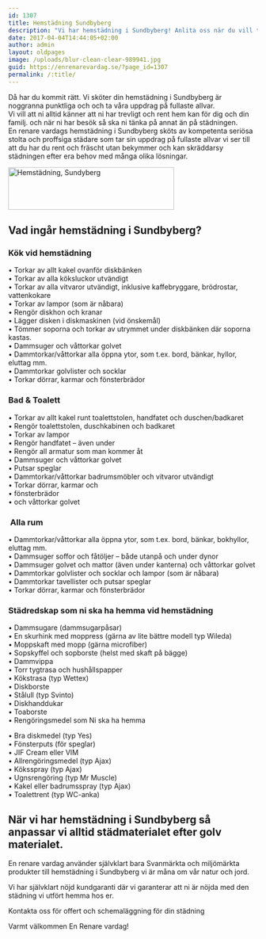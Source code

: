 ```yaml
---
id: 1307
title: Hemstädning Sundbyberg
description: "Vi har hemstädning i Sundbyberg! Anlita oss när du vill tänka på annat än städning och komma till ett rent hem varje vecka."
date: 2017-04-04T14:44:05+02:00
author: admin
layout: oldpages
image: /uploads/blur-clean-clear-989941.jpg
guid: https://enrenarevardag.se/?page_id=1307
permalink: /:title/
---
```


Då har du kommit rätt. Vi sköter din hemstädning i Sundbyberg är noggranna punktliga och och ta våra uppdrag på fullaste allvar.<br /> Vi vill att ni alltid känner att ni har trevligt och rent hem kan för dig och din familj. och när ni har besök så ska ni tänka på annat än på städningen.<br /> En renare vardags hemstädning i Sundbyberg sköts av kompetenta seriösa stolta och proffsiga städare som tar sin uppdrag på fullaste allvar vi ser till att du har du rent och fräscht utan bekymmer och kan skräddarsy städningen efter era behov med många olika lösningar.


  <a href="https://enrenarevardag.se/pris/"><img class=" wp-image-1315 aligncenter" src="https://enrenarevardag.se/wp-content/uploads/2017/04/En-Rensare-Pris-768x197.png" alt="Hemstädning, Sundyberg" width="335" height="86" srcset="https://enrenarevardag.se/wp-content/uploads/2017/04/En-Rensare-Pris-768x197.png 768w, https://enrenarevardag.se/wp-content/uploads/2017/04/En-Rensare-Pris-768x197-300x77.png 300w" sizes="(max-width: 335px) 100vw, 335px" /></a>

## Vad ingår hemstädning i Sundbyberg?

### Kök vid hemstädning

• Torkar av allt kakel ovanför diskbänken  
• Torkar av alla köksluckor utvändigt  
• Torkar av alla vitvaror utvändigt, inklusive kaffebryggare, brödrostar, vattenkokare  
• Torkar av lampor (som är nåbara)  
• Rengör diskhon och kranar  
• Lägger disken i diskmaskinen (vid önskemål)  
• Tömmer soporna och torkar av utrymmet under diskbänken där soporna kastas.  
• Dammsuger och våttorkar golvet  
• Dammtorkar/våttorkar alla öppna ytor, som t.ex. bord, bänkar, hyllor, eluttag mm.  
• Dammtorkar golvlister och socklar  
• Torkar dörrar, karmar och fönsterbrädor

### Bad & Toalett

• Torkar av allt kakel runt toalettstolen, handfatet och duschen/badkaret  
• Rengör toalettstolen, duschkabinen och badkaret  
• Torkar av lampor  
• Rengör handfatet – även under  
• Rengör all armatur som man kommer åt  
• Dammsuger och våttorkar golvet  
• Putsar speglar  
• Dammtorkar/våttorkar badrumsmöbler och vitvaror utvändigt  
• Torkar dörrar, karmar och  
• fönsterbrädor  
• och våttorkar golvet

###  Alla rum

• Dammtorkar/våttorkar alla öppna ytor, som t.ex. bord, bänkar, bokhyllor, eluttag mm.  
• Dammsuger soffor och fåtöljer – både utanpå och under dynor  
• Dammsuger golvet och mattor (även under kanterna) och våttorkar golvet  
• Dammtorkar golvlister och socklar och lampor (som är nåbara)  
• Dammtorkar tavellister och putsar speglar  
• Torkar dörrar, karmar och fönsterbrädor

### Städredskap som ni ska ha hemma vid hemstädning

• Dammsugare (dammsugarpåsar)  
• En skurhink med moppress (gärna av lite bättre modell typ Wileda)  
• Moppskaft med mopp (gärna microfiber)  
• Sopskyffel och sopborste (helst med skaft på bägge)  
• Dammvippa  
• Torr tygtrasa och hushållspapper  
• Kökstrasa (typ Wettex)  
• Diskborste  
• Stålull (typ Svinto)  
• Diskhanddukar  
• Toaborste  
• Rengöringsmedel som Ni ska ha hemma

• Bra diskmedel (typ Yes)  
• Fönsterputs (för speglar)  
• JIF Cream eller VIM  
• Allrengöringsmedel (typ Ajax)  
• Köksspray (typ Ajax)  
• Ugnsrengöring (typ Mr Muscle)  
• Kakel eller badrumsspray (typ Ajax)  
• Toalettrent (typ WC-anka)

## När vi har hemstädning i Sundbyberg så anpassar vi alltid städmaterialet efter golv materialet.

En renare vardag använder självklart bara Svanmärkta och miljömärkta produkter till hemstädning i Sundbyberg vi är måna om vår natur och jord.

Vi har självklart nöjd kundgaranti där vi garanterar att ni är nöjda med den städning vi utfört hemma hos er.

Kontakta oss för offert och schemaläggning för din städning

Varmt välkommen En Renare vardag!
